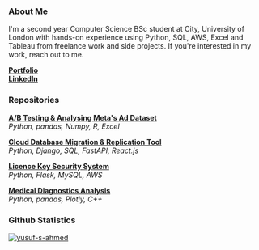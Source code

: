 <h3 align="left">About Me</h3>

I'm a second year Computer Science BSc student at City, University of London with hands-on experience using Python, SQL, AWS, Excel and Tableau from freelance work and side projects. If you're interested in my work, reach out to me.

[**Portfolio**](https://www.medium.com/@yusufahmed101)  
[**LinkedIn**](https://www.linkedin.com/in/yusuf-s-ahmed)

<h3 align="left">Repositories</h3>

[**A/B Testing & Analysing Meta's Ad Dataset**](https://github.com/yusuf-s-ahmed/Meta-Data-Analysis)  
*Python, pandas, Numpy, R, Excel*  

[**Cloud Database Migration & Replication Tool**](https://github.com/yusuf-s-ahmed/Cloud-Data-Migration-Tool)  
*Python, Django, SQL, FastAPI, React.js*  

[**Licence Key Security System**](https://github.com/yusuf-s-ahmed/Licence-Key-System)  
*Python, Flask, MySQL, AWS*  

[**Medical Diagnostics Analysis**](https://github.com/yusuf-s-ahmed/Medical-Diagnostics-Analysis)  
*Python, pandas, Plotly, C++*  

<h3 align="left">Github Statistics</h3>

<p align="left"> 
  <a href="https://github.com/ryo-ma/github-profile-trophy">
    <img src="https://github-profile-trophy.vercel.app/?username=yusuf-s-ahmed&theme=flat&column=2&title=Commits,Repositories" alt="yusuf-s-ahmed" />
  </a> 
</p>